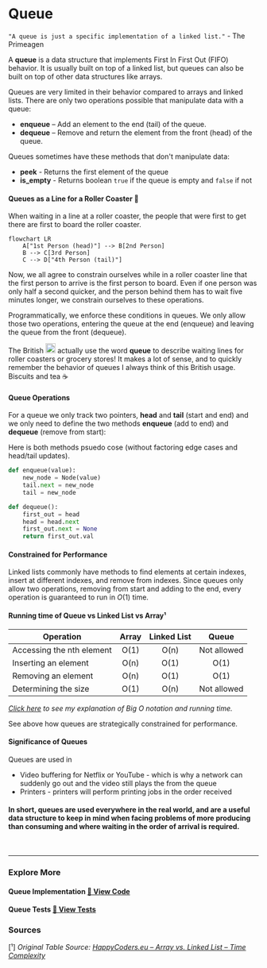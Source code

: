 # Queue

`"A queue is just a specific implementation of a linked list."` - The Primeagen

A **queue** is a data structure that implements First In First Out (FIFO) behavior. It is usually built on top of a linked list, but queues can also be built on top of other data structures like arrays.  

Queues are very limited in their behavior compared to arrays and linked lists. There are only two operations possible that manipulate data with a queue:

- **enqueue** – Add an element to the end (tail) of the queue.
- **dequeue** – Remove and return the element from the front (head) of the queue.

Queues sometimes have these methods that don't manipulate data:
- **peek** - Returns the first element of the queue 
- **is_empty** - Returns boolean `true` if the queue is empty and `false` if not

#### Queues as a Line for a Roller Coaster 🎢

When waiting in a line at a roller coaster, the people that were first to get there are first to board the roller coaster. 

```mermaid
flowchart LR
    A["1st Person (head)"] --> B[2nd Person]
    B --> C[3rd Person]
    C --> D["4th Person (tail)"]
```
Now, we all agree to constrain ourselves while in a roller coaster line that the first person to arrive is the first person to board. Even if one person was only half a second quicker, and the person behind them has to wait five minutes longer, we constrain ourselves to these operations.

Programmatically, we enforce these conditions in queues. We only allow those two operations, entering the queue at the end (enqueue) and leaving the queue from the front (dequeue).

The British <img src="https://flagcdn.com/gb.svg" alt="UK Flag" width="20"/> actually use the word **queue** to describe waiting lines for roller coasters or grocery stores! It makes a lot of sense, and to quickly remember the behavior of queues I always think of this British usage. Biscuits and tea ☕

#### Queue Operations

For a queue we only track two pointers, **head** and **tail** (start and end) and we only need to define the two methods **enqueue** (add to end) and **dequeue** (remove from start):

Here is both methods psuedo cose (without factoring edge cases and head/tail updates). 
```py
def enqueue(value):
    new_node = Node(value)
    tail.next = new_node
    tail = new_node

def dequeue():
    first_out = head
    head = head.next
    first_out.next = None
    return first_out.val
```

#### Constrained for Performance

Linked lists commonly have methods to find elements at certain indexes, insert at different indexes, and remove from indexes.
Since queues only allow two operations, removing from start and adding to the end, every operation is guaranteed to run in $O(1)$ time.

#### Running time of Queue vs Linked List vs Array¹

| Operation                  | Array | Linked List | Queue               |
|-----------------------------|:-----:|:-----------:|:-------------------:|
| Accessing the nth element   | O(1)  | O(n)        | Not allowed         |
| Inserting an element        | O(n)  | O(1)        | O(1) |
| Removing an element         | O(n)  | O(1)        | O(1) |
| Determining the size        | O(1)  | O(n)        | Not allowed         |


*[Click here](running_time.md) to see my explanation of Big O notation and running time.*

See above how queues are strategically constrained for performance.

#### Significance of Queues

Queues are used in 
- Video buffering for Netflix or YouTube - which is why a network can suddenly go out and the video still plays the from the queue
- Printers - printers will perform printing jobs in the order received

#### In short, queues are used everywhere in the real world, and are a useful data structure to keep in mind when facing problems of more producing than consuming and where waiting in the order of arrival is required. 

<br />

--- 

### Explore More
#### Queue Implementation [📄 View Code](../../data_structures/MyQueue.py)

#### Queue Tests  [📝 View Tests](../../tests/data_structures/test_queue.py)


### Sources

 [¹] _Original Table Source: [HappyCoders.eu – Array vs. Linked List – Time Complexity](https://www.happycoders.eu/algorithms/array-vs-linked-list/#time-complexity-overview)_


